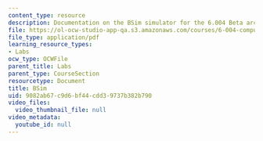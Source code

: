 ```yaml
---
content_type: resource
description: Documentation on the BSim simulator for the 6.004 Beta architecture.
file: https://ol-ocw-studio-app-qa.s3.amazonaws.com/courses/6-004-computation-structures-spring-2009/9082ab67c9d6bf44cdd39737b382b790_MIT6_004s09_lab_tool_bsim.pdf
file_type: application/pdf
learning_resource_types:
- Labs
ocw_type: OCWFile
parent_title: Labs
parent_type: CourseSection
resourcetype: Document
title: BSim
uid: 9082ab67-c9d6-bf44-cdd3-9737b382b790
video_files:
  video_thumbnail_file: null
video_metadata:
  youtube_id: null
---
```

